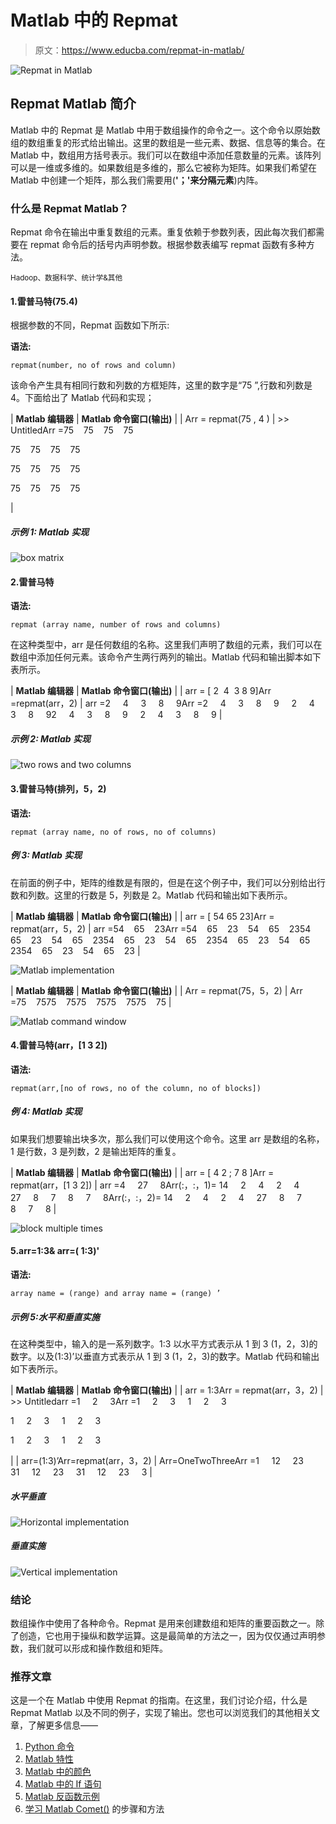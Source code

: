 # Matlab 中的 Repmat

> 原文：<https://www.educba.com/repmat-in-matlab/>

![Repmat in Matlab](img/abe0191f6359ff95c6da897afc2a53b6.png)



## Repmat Matlab 简介

Matlab 中的 Repmat 是 Matlab 中用于数组操作的命令之一。这个命令以原始数组的数组重复的形式给出输出。这里的数组是一些元素、数据、信息等的集合。在 Matlab 中，数组用方括号表示。我们可以在数组中添加任意数量的元素。该阵列可以是一维或多维的。如果数组是多维的，那么它被称为矩阵。如果我们希望在 Matlab 中创建一个矩阵，那么我们需要用(**'；'来分隔元素**)内阵。

### 什么是 Repmat Matlab？

Repmat 命令在输出中重复数组的元素。重复依赖于参数列表，因此每次我们都需要在 repmat 命令后的括号内声明参数。根据参数表编写 repmat 函数有多种方法。

<small>Hadoop、数据科学、统计学&其他</small>

#### 1.雷普马特(75.4)

根据参数的不同，Repmat 函数如下所示:

**语法:**

`repmat(number, no of rows and column)`

该命令产生具有相同行数和列数的方框矩阵，这里的数字是“75 ”,行数和列数是 4。下面给出了 Matlab 代码和实现；

| **Matlab 编辑器** | **Matlab 命令窗口(输出)** |
| Arr = repmat(75 , 4 ) | >> UntitledArr =75    75    75    75

75    75    75    75

75    75    75    75

75    75    75    75

 |

##### 示例 1: Matlab 实现

![box matrix ](img/5d0b5583d5cb328f5cf38eea946a0e7e.png)



#### 2.雷普马特

**语法:**

`repmat (array name, number of rows and columns)`

在这种类型中，arr 是任何数组的名称。这里我们声明了数组的元素，我们可以在数组中添加任何元素。该命令产生两行两列的输出。Matlab 代码和输出脚本如下表所示。

| **Matlab 编辑器** | **Matlab 命令窗口(输出)** |
| arr = [ 2  4  3 8 9]Arr =repmat(arr，2) | arr =2     4     3     8     9Arr =2     4     3     8     9     2     4     3     8     92     4     3     8     9     2     4     3     8     9 |

##### 示例 2: Matlab 实现

![ two rows and two columns](img/9b1d4ac1ede149580b4a7fdcb7fc5b56.png)



#### 3.雷普马特(排列，5，2)

**语法:**

`repmat (array name, no of rows, no of columns)`

##### 例 3: Matlab 实现

在前面的例子中，矩阵的维数是有限的，但是在这个例子中，我们可以分别给出行数和列数。这里的行数是 5，列数是 2。Matlab 代码和输出如下表所示。

| **Matlab 编辑器** | **Matlab 命令窗口(输出)** |
| arr = [ 54 65 23]Arr = repmat(arr，5，2) | arr =54    65    23Arr =54    65    23    54    65    2354    65    23    54    65    2354    65    23    54    65    2354    65    23    54    65    2354    65    23    54    65    23 |

![Matlab implementation](img/be827d60ebe974b209b7aa8576c70acd.png)



| **Matlab 编辑器** | **Matlab 命令窗口(输出)** |
| Arr = repmat(75，5，2) | Arr =75    7575    7575    7575    7575    75 |

![Matlab command window](img/73a148a3ea776b8a0b7d8f6f2ae9d5cd.png)



#### 4.雷普马特(arr，[1 3 2])

**语法:**

`repmat(arr,[no of rows, no of the column, no of blocks])`

##### 例 4: Matlab 实现

如果我们想要输出块多次，那么我们可以使用这个命令。这里 arr 是数组的名称，1 是行数，3 是列数，2 是输出矩阵的重复。

| **Matlab 编辑器** | **Matlab 命令窗口(输出)** |
| arr = [ 4 2 ; 7 8 ]Arr = repmat(arr，[1 3 2]) | arr =4     27     8Arr(:，:，1)= 14     2     4     2     4     27     8     7     8     7     8Arr(:，:，2)= 14     2     4     2     4     27     8     7     8     7     8 |

![block multiple times](img/7a02c56d37c71fc2bd1653412e478431.png)



#### 5.arr=1:3& arr=( 1:3)'

**语法:**

`array name = (range) and array name = (range) ’`

##### 示例 5:水平和垂直实施

在这种类型中，输入的是一系列数字。1:3 以水平方式表示从 1 到 3 (1，2，3)的数字。以及(1:3)’以垂直方式表示从 1 到 3 (1，2，3)的数字。Matlab 代码和输出如下表所示。

| **Matlab 编辑器** | **Matlab 命令窗口(输出)** |
| arr = 1:3Arr = repmat(arr，3，2) | >> Untitledarr =1     2     3Arr =1     2     3     1     2     3

1     2     3     1     2     3

1     2     3     1     2     3

 |
| arr=(1:3)’Arr=repmat(arr，3，2) | Arr=OneTwoThreeArr =1     12     23     31     12     23     31     12     23     3 |

##### 水平垂直

![Horizontal implementation](img/72abf480e84a3983dee4b8c695d14407.png)



##### 垂直实施

![Vertical implementation](img/cf3b8874c35a559dae6741dafd40d63d.png)



### 结论

数组操作中使用了各种命令。Repmat 是用来创建数组和矩阵的重要函数之一。除了创造，它也用于操纵和数学运算。这是最简单的方法之一，因为仅仅通过声明参数，我们就可以形成和操作数组和矩阵。

### 推荐文章

这是一个在 Matlab 中使用 Repmat 的指南。在这里，我们讨论介绍，什么是 Repmat Matlab 以及不同的例子，实现了输出。您也可以浏览我们的其他相关文章，了解更多信息——

1.  [Python 命令](https://www.educba.com/python-commands/)
2.  [Matlab 特性](https://www.educba.com/matlab-features/)
3.  [Matlab 中的颜色](https://www.educba.com/colors-in-matlab/)
4.  [Matlab 中的 If 语句](https://www.educba.com/if-statement-in-matlab/)
5.  [Matlab 反函数示例](https://www.educba.com/matlab-inverse-function/)
6.  [学习 Matlab Comet()](https://www.educba.com/matlab-comet/) 的步骤和方法





